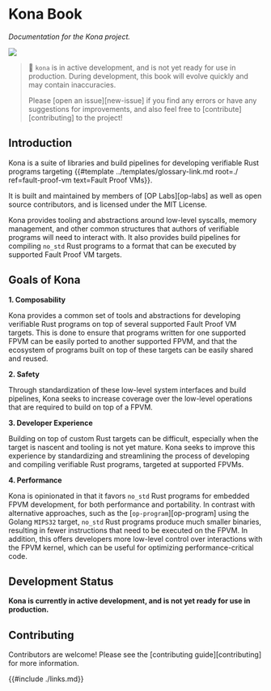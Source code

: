 # Kona Book

_Documentation for the Kona project._

<a href="https://github.com/op-rs/kona"><img src="https://img.shields.io/badge/GitHub%20Repo-kona-green?logo=github"></a>

> 📖 `kona` is in active development, and is not yet ready for use in production. During development, this book will evolve quickly and may contain inaccuracies.
>
> Please [open an issue][new-issue] if you find any errors or have any suggestions for improvements, and also feel free to [contribute][contributing] to the project!

## Introduction

Kona is a suite of libraries and build pipelines for developing verifiable Rust programs targeting
{{#template ../templates/glossary-link.md root=./ ref=fault-proof-vm text=Fault Proof VMs}}.

It is built and maintained by members of [OP Labs][op-labs] as well as open source contributors, and is licensed under the MIT License.

Kona provides tooling and abstractions around low-level syscalls, memory management, and other common structures that authors of verifiable programs
will need to interact with. It also provides build pipelines for compiling `no_std` Rust programs to a format that can be executed by supported
Fault Proof VM targets.

## Goals of Kona

**1. Composability**

Kona provides a common set of tools and abstractions for developing verifiable Rust programs on top of several supported Fault Proof VM targets. This is done
to ensure that programs written for one supported FPVM can be easily ported to another supported FPVM, and that the ecosystem of programs built on top of these targets
can be easily shared and reused.

**2. Safety**

Through standardization of these low-level system interfaces and build pipelines, Kona seeks to increase coverage over the low-level operations that are
required to build on top of a FPVM.

**3. Developer Experience**

Building on top of custom Rust targets can be difficult, especially when the target is nascent and tooling is not yet mature. Kona seeks to improve this
experience by standardizing and streamlining the process of developing and compiling verifiable Rust programs, targeted at supported FPVMs.

**4. Performance**

Kona is opinionated in that it favors `no_std` Rust programs for embedded FPVM development, for both performance and portability. In contrast with alternative approaches, such
as the [`op-program`][op-program] using the Golang `MIPS32` target, `no_std` Rust programs produce much smaller binaries, resulting in fewer instructions
that need to be executed on the FPVM. In addition, this offers developers more low-level control over interactions with the FPVM kernel, which can be useful
for optimizing performance-critical code.

## Development Status

**Kona is currently in active development, and is not yet ready for use in production.**

## Contributing

Contributors are welcome! Please see the [contributing guide][contributing] for more information.

{{#include ./links.md}}
